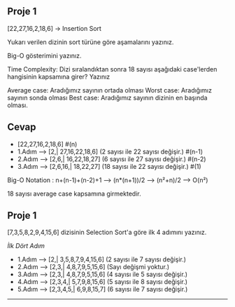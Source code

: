 Proje 1
-
[22,27,16,2,18,6] -> Insertion Sort

Yukarı verilen dizinin sort türüne göre aşamalarını yazınız.

Big-O gösterimini yazınız.

Time Complexity: Dizi sıralandıktan sonra 18 sayısı aşağıdaki case'lerden hangisinin kapsamına girer? Yazınız

Average case: Aradığımız sayının ortada olması
Worst case: Aradığımız sayının sonda olması
Best case: Aradığımız sayının dizinin en başında olması.

Cevap
-
- [22,27,16,2,18,6] #(n)
- 1.Adım --> [2,| 27,16,22,18,6] (2 sayısı ile 22 sayısı değişir.) #(n-1)
- 2.Adım --> [2,6,| 16,22,18,27] (6 sayısı ile 27 sayısı değişir.) #(n-2)
- 3.Adım --> [2,6,16,| 18,22,27] (18 sayısı ile 22 sayısı değişir.) #(1)

Big-O Notation : n+(n-1)+(n-2)+1 --> (n*(n+1))/2 --> (n²+n)/2 --> O(n²)

18 sayısı average case kapsamına girmektedir.

Proje 1
-
[7,3,5,8,2,9,4,15,6] dizisinin Selection Sort'a göre ilk 4 adımını yazınız.

*İlk Dört Adım*

- 1.Adım --> [2,| 3,5,8,7,9,4,15,6] (2 sayısı ile 7 sayısı değişir.)
- 2.Adım --> [2,3,| 4,8,7,9,5,15,6] (Sayı değişmi yoktur.)
- 3.Adım --> [2,3,| 4,8,7,9,5,15,6] (4 sayısı ile 5 sayısı değişir.)
- 4.Adım --> [2,3,4,| 5,7,9,8,15,6] (5 sayısı ile 8 sayısı değişir.)
- 5.Adım --> [2,3,4,5,| 6,9,8,15,7] (6 sayısı ile 7 sayısı değişir.)


----------------------------------------------------------------
